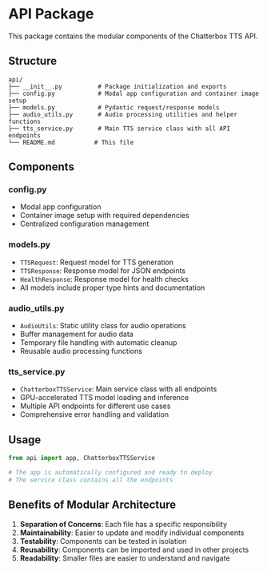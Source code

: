 # API Package

This package contains the modular components of the Chatterbox TTS API.

## Structure

```
api/
├── __init__.py          # Package initialization and exports
├── config.py            # Modal app configuration and container image setup
├── models.py            # Pydantic request/response models
├── audio_utils.py       # Audio processing utilities and helper functions
├── tts_service.py       # Main TTS service class with all API endpoints
└── README.md           # This file
```

## Components

### config.py

- Modal app configuration
- Container image setup with required dependencies
- Centralized configuration management

### models.py

- `TTSRequest`: Request model for TTS generation
- `TTSResponse`: Response model for JSON endpoints
- `HealthResponse`: Response model for health checks
- All models include proper type hints and documentation

### audio_utils.py

- `AudioUtils`: Static utility class for audio operations
- Buffer management for audio data
- Temporary file handling with automatic cleanup
- Reusable audio processing functions

### tts_service.py

- `ChatterboxTTSService`: Main service class with all endpoints
- GPU-accelerated TTS model loading and inference
- Multiple API endpoints for different use cases
- Comprehensive error handling and validation

## Usage

```python
from api import app, ChatterboxTTSService

# The app is automatically configured and ready to deploy
# The service class contains all the endpoints
```

## Benefits of Modular Architecture

1. **Separation of Concerns**: Each file has a specific responsibility
2. **Maintainability**: Easier to update and modify individual components
3. **Testability**: Components can be tested in isolation
4. **Reusability**: Components can be imported and used in other projects
5. **Readability**: Smaller files are easier to understand and navigate
